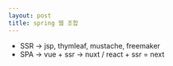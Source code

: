 ```yaml
---
layout: post
title: spring 웹 조합
---
```


- SSR -> jsp, thymleaf, mustache, freemaker
- SPA -> vue + ssr -> nuxt / react + ssr = next


